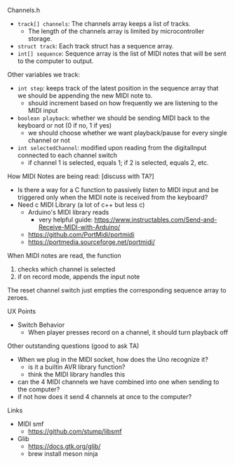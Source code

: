 
Channels.h
- `track[] channels`: The channels array keeps a list of tracks.
  - The length of the channels array is limited by microcontroller storage.
- `struct track`: Each track struct has a sequence array. 
- `int[] sequence`: Sequence array is the list of MIDI notes that will be sent to the computer to output.

Other variables we track:
- `int step`: keeps track of the latest position in the sequence array that we should be appending 
the new MIDI note to.
  - should increment based on how frequently we are listening to the MIDI input
- `boolean playback`: whether we should be sending MIDI back to the keyboard or not (0 if no, 1 if yes)
  - we should choose whether we want playback/pause for every single channel or not
- `int selectedChannel`: modified upon reading from the digitalInput connected to each channel switch
  - if channel 1 is selected, equals 1; if 2 is selected, equals 2, etc.

How MIDI Notes are being read: [discuss with TA?]
- Is there a way for a C function to passively listen to MIDI input and be triggered
  only when the MIDI note is received from the keyboard?
- Need c MIDI Library (a lot of c++ but less c)
  - Arduino's MIDI library reads 
    - very helpful guide: https://www.instructables.com/Send-and-Receive-MIDI-with-Arduino/
  - https://github.com/PortMidi/portmidi
  - https://portmedia.sourceforge.net/portmidi/

When MIDI notes are read, the function 
1. checks which channel is selected
2. if on record mode, appends the input note 


The reset channel switch just empties the corresponding sequence array to zeroes. 

UX Points 
- Switch Behavior 
  - When player presses record on a channel, it should turn playback off 

Other outstanding questions (good to ask TA)
- When we plug in the MIDI socket, how does the Uno recognize it? 
  - is it a builtin AVR library function? 
  - think the MIDI library handles this 
- can the 4 MIDI channels we have combined into one when sending to the computer? 
- if not how does it send 4 channels at once to the computer? 


Links
- MIDI smf
  - https://github.com/stump/libsmf
- Glib
  - https://docs.gtk.org/glib/
  - brew install meson ninja 